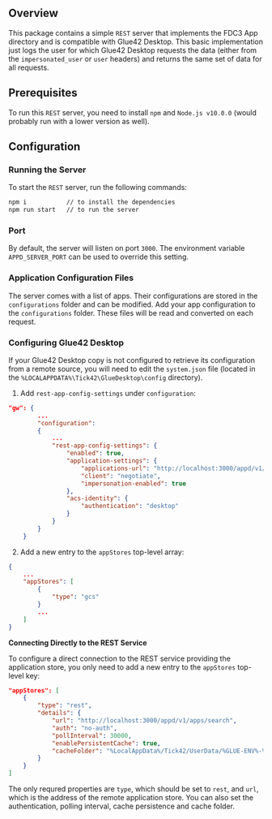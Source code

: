 ## Overview

This package contains a simple `REST` server that implements the FDC3 App directory and is compatible with Glue42 Desktop. This basic implementation just logs the user for which Glue42 Desktop requests the data (either from the `impersonated_user` or `user` headers) and returns the same set of data for all requests.  

## Prerequisites

To run this `REST` server, you need to install `npm` and  `Node.js v10.0.0` (would probably run with a lower version as well).

## Configuration

### Running the Server

To start the `REST` server, run the following commands:

```cmd
npm i           // to install the dependencies
npm run start   // to run the server
```

### Port 

By default, the server will listen on port `3000`. The environment variable `APPD_SERVER_PORT` can be used to override this setting.

### Application Configuration Files

The server comes with a list of apps. Their configurations are stored in the `configurations` folder and can be modified. Add your app configuration to the `configurations` folder. These files will be read and converted on each request.

### Configuring Glue42 Desktop

If your Glue42 Desktop copy is not configured to retrieve its configuration from a remote source, you will need to edit the `system.json` file (located in the `%LOCALAPPDATA%\Tick42\GlueDesktop\config` directory).

1.  Add `rest-app-config-settings` under `configuration`:

```json
"gw": {        
        ...
        "configuration":               
        {
            ...
            "rest-app-config-settings": {
                "enabled": true,
                "application-settings": {
                    "applications-url": "http://localhost:3000/appd/v1/apps/search",
                    "client": "negotiate",
                    "impersonation-enabled": true
                },
                "acs-identity": {
                    "authentication": "desktop"
                }
            }
        }
    }
```

2. Add a new entry to the `appStores` top-level array:

```json
{
    ...
    "appStores": [
        {
            "type": "gcs"
        }
        ...
    ]
}
```

**Connecting Directly to the REST Service**

To configure a direct connection to the REST service providing the application store, you only need to add a new entry to the `appStores` top-level key:

```json
"appStores": [
    {
        "type": "rest",
        "details": {
            "url": "http://localhost:3000/appd/v1/apps/search",
            "auth": "no-auth",
            "pollInterval": 30000,
            "enablePersistentCache": true,
            "cacheFolder": "%LocalAppData%/Tick42/UserData/%GLUE-ENV%-%GLUE-REGION%/gcsCache/"
        }
    }
]
```

The only requred properties are `type`, which should be set to `rest`, and `url`, which is the address of the remote application store. You can also set the authentication, polling interval, cache persistence and cache folder.